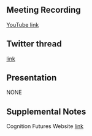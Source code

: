 ## Meeting Recording

[YouTube link](---)

## Twitter thread

[link](---)

## Presentation

NONE   

## Supplemental Notes

Cognition Futures Website [link](https://cognitionfutures.github.io/)
